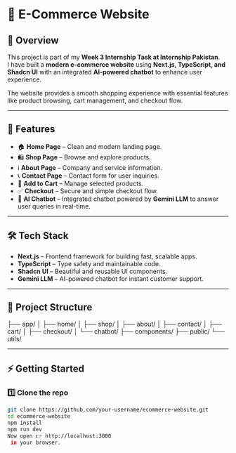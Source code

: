 # 🛒 E-Commerce Website

## 📌 Overview
This project is part of my **Week 3 Internship Task at Internship Pakistan**.  
I have built a **modern e-commerce website** using **Next.js, TypeScript, and Shadcn UI** with an integrated **AI-powered chatbot** to enhance user experience.  

The website provides a smooth shopping experience with essential features like product browsing, cart management, and checkout flow.

---

## 🚀 Features
- 🏠 **Home Page** – Clean and modern landing page.  
- 🛍️ **Shop Page** – Browse and explore products.  
- ℹ️ **About Page** – Company and service information.  
- 📞 **Contact Page** – Contact form for user inquiries.  
- 🛒 **Add to Cart** – Manage selected products.  
- ✅ **Checkout** – Secure and simple checkout flow.  
- 🤖 **AI Chatbot** – Integrated chatbot powered by **Gemini LLM** to answer user queries in real-time.  

---

## 🛠️ Tech Stack
- **Next.js** – Frontend framework for building fast, scalable apps.  
- **TypeScript** – Type safety and maintainable code.  
- **Shadcn UI** – Beautiful and reusable UI components.  
- **Gemini LLM** – AI-powered chatbot for instant customer support.  

---

## 📂 Project Structure
├── app/
│ ├── home/
│ ├── shop/
│ ├── about/
│ ├── contact/
│ ├── cart/
│ ├── checkout/
│ └── chatbot/
├── components/
├── public/
└── utils/

---

## ⚡ Getting Started
### 1️⃣ Clone the repo
```bash
git clone https://github.com/your-username/ecommerce-website.git
cd ecommerce-website
npm install
npm run dev
Now open 👉 http://localhost:3000
 in your browser.
